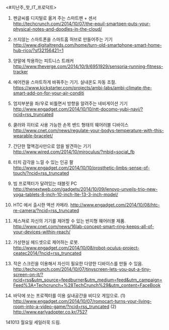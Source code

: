 
<#지난주_핫_IT_프로덕트>


1. 펜글씨를 디지털로 옮겨 주는 스마트펜 + 센서  
http://techcrunch.com/2014/10/07/the-equil-smartpen-puts-your-physical-notes-and-doodles-in-the-cloud/

2. 쓰지않는 스마트폰을 스마트홈 허브로 만들어주는 기기
http://www.digitaltrends.com/home/turn-old-smartphone-smart-home-hub-rico/?sf32156421=1

3. 양말에 착용하는 피트니스 트래커
http://www.theverge.com/2014/10/9/6951929/sensoria-running-fitness-tracker

4. 에어컨을 스마트하게 바꿔주는 기기. 실내온도 자동 조절.
https://www.kickstarter.com/projects/ambi-labs/ambi-climate-the-smart-add-on-for-your-air-conditi



5. 엄지부분을 좌/우로 비틀면서 방향을 알려주는 네비게이션 기기
http://www.engadget.com/2014/10/10/ntt-docomo-yubi-navi/?ncid=rss_truncated

6. 쿨러와 히터로 사용 가능한 손목 밴드 형태의 웨어러블 디바이스 
http://www.cnet.com/news/regulate-your-bodys-temperature-with-this-wearable-bracelet/



7. 간단한 혈액검사만으로 암을 발견하는 기기
http://www.wired.com/2014/10/miroculus/?mbid=social_fb

8. 터치 감각을 느낄 수 있는 인공 팔
http://www.engadget.com/2014/10/10/prosthetic-limbs-sense-of-touch/?ncid=rss_truncated

9. 빔 프로젝터가 달려있는 태블릿 PC
http://thenextweb.com/gadgets/2014/10/09/lenovo-unveils-trio-new-yoga-tablets-8-inch-10-inch-lte-13-3-inch-model/

10. HTC 에서 출시한 액션 카메라.
http://www.engadget.com/2014/10/08/htc-re-camera/?ncid=rss_truncated

11. 제스쳐로 자신의 기기를 제어할 수 있는 반지형 웨어러블 제품.
http://www.cnet.com/news/16lab-concept-smart-ring-keeps-all-of-your-devices-within-reach/

12. 가상현실 헤드셋으로 제어하는 로봇.
http://www.engadget.com/2014/10/08/robot-oculus-project-ceatec2014/?ncid=rss_truncated


13. 작은 스크린을 이용해서 자신이 필요한 다양한 디바이스를 만들 수 있음.
http://techcrunch.com/2014/10/07/tinyscreen-lets-you-put-a-tiny-screen-on-it/?ncid=rss&utm_source=feedburner&utm_medium=feed&utm_campaign=Feed%3A+Techcrunch+%28TechCrunch%29&utm_content=FaceBook

14. 바닥에 쏘는 프로젝터를 이용 실내공간을 비디오 게임으로.
(1) http://www.engadget.com/2014/10/07/romocart-turns-your-living-room-into-a-video-game/?ncid=rss_truncated
(2) http://www.earlyadopter.co.kr/7527

141013 월요일 <Tech>
세일러묵 드림.


